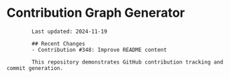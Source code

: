 # Contribution Graph Generator
            
            Last updated: 2024-11-19
            
            ## Recent Changes
            - Contribution #348: Improve README content
            
            This repository demonstrates GitHub contribution tracking and commit generation.
        
